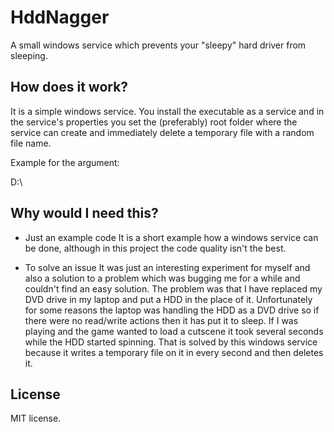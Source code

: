 # HddNagger
A small windows service which prevents your "sleepy" hard driver from sleeping.

## How does it work?
It is a simple windows service. You install the executable as a service and in the service's properties you set the (preferably) root folder where the service can create and immediately delete a temporary file with a random file name.

Example for the argument:

D:\

## Why would I need this?
  * Just an example code
    It is a short example how a windows service can be done, although in this project the code quality isn't the best.

  * To solve an issue
    It was just an interesting experiment for myself and also a solution to a problem which was bugging me for a while and couldn't find an easy solution. The problem was that I have replaced my DVD drive in my laptop and put a HDD in the place of it. Unfortunately for some reasons the laptop was handling the HDD as a DVD drive so if there were no read/write actions then it has put it to sleep. If I was playing and the game wanted to load a cutscene it took several seconds while the HDD started spinning. That is solved by this windows service because it writes a temporary file on it in every second and then deletes it.

## License
MIT license.
